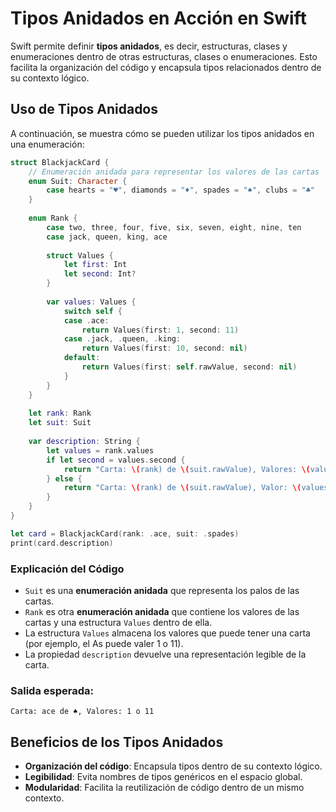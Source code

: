 # Tipos Anidados en Acción en Swift

Swift permite definir **tipos anidados**, es decir, estructuras, clases y enumeraciones dentro de otras estructuras, clases o enumeraciones. Esto facilita la organización del código y encapsula tipos relacionados dentro de su contexto lógico.

## Uso de Tipos Anidados

A continuación, se muestra cómo se pueden utilizar los tipos anidados en una enumeración:

```swift
struct BlackjackCard {
    // Enumeración anidada para representar los valores de las cartas
    enum Suit: Character {
        case hearts = "♥", diamonds = "♦", spades = "♠", clubs = "♣"
    }
    
    enum Rank {
        case two, three, four, five, six, seven, eight, nine, ten
        case jack, queen, king, ace
        
        struct Values {
            let first: Int
            let second: Int?
        }
        
        var values: Values {
            switch self {
            case .ace:
                return Values(first: 1, second: 11)
            case .jack, .queen, .king:
                return Values(first: 10, second: nil)
            default:
                return Values(first: self.rawValue, second: nil)
            }
        }
    }
    
    let rank: Rank
    let suit: Suit
    
    var description: String {
        let values = rank.values
        if let second = values.second {
            return "Carta: \(rank) de \(suit.rawValue), Valores: \(values.first) o \(second)"
        } else {
            return "Carta: \(rank) de \(suit.rawValue), Valor: \(values.first)"
        }
    }
}

let card = BlackjackCard(rank: .ace, suit: .spades)
print(card.description)
```

### Explicación del Código
- `Suit` es una **enumeración anidada** que representa los palos de las cartas.
- `Rank` es otra **enumeración anidada** que contiene los valores de las cartas y una estructura `Values` dentro de ella.
- La estructura `Values` almacena los valores que puede tener una carta (por ejemplo, el As puede valer 1 o 11).
- La propiedad `description` devuelve una representación legible de la carta.

### Salida esperada:
```
Carta: ace de ♠, Valores: 1 o 11
```

## Beneficios de los Tipos Anidados
- **Organización del código**: Encapsula tipos dentro de su contexto lógico.
- **Legibilidad**: Evita nombres de tipos genéricos en el espacio global.
- **Modularidad**: Facilita la reutilización de código dentro de un mismo contexto.

